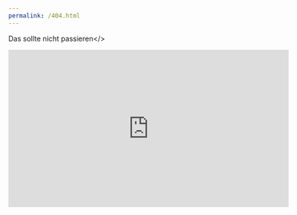 ```yaml
---
permalink: /404.html
---
```

<a>Das sollte nicht passieren</>
<iframe width="560" height="315" src="https://www.youtube.com/watch?v=XPq3Y3MmnLU?autoplay=1&loop=1&playlist=XPq3Y3MmnLU" frameborder="0" allowfullscreen></iframe>​

